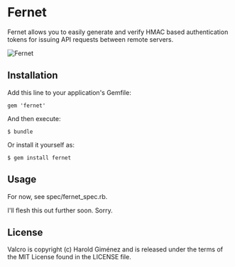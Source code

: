 # Fernet

Fernet allows you to easily generate and verify HMAC based authentication tokens for issuing API requests between remote servers.

![Fernet](http://f.cl.ly/items/2d0P3d26271O3p2v253u/photo.JPG)



## Installation

Add this line to your application's Gemfile:

    gem 'fernet'

And then execute:

    $ bundle

Or install it yourself as:

    $ gem install fernet

## Usage

For now, see spec/fernet_spec.rb.

I'll flesh this out further soon. Sorry.

## License

Valcro is copyright (c) Harold Giménez and is released under the terms of the
MIT License found in the LICENSE file.
